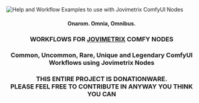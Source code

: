 <picture>
  <source media="(prefers-color-scheme: dark)" srcset="https://github.com/Amorano/Jovimetrix-examples/blob/master/res/logo-jovimetrix.png">
  <source media="(prefers-color-scheme: light)" srcset="https://github.com/Amorano/Jovimetrix-examples/blob/master/res/logo-jovimetrix-light.png">
  <img alt="Help and Workflow Examples to use with Jovimetrix ComfyUI Nodes">
</picture>
<h4 align="center">Onarom. Omnia, Omnibus.</h4>
<h3><p align="center">WORKFLOWS FOR <a href="https://github.com/amorano/Jovimetrix">JOVIMETRIX</a> COMFY NODES</p></h3>

<h3><p align="center">Common, Uncommon, Rare, Unique and Legendary ComfyUI Workflows using Jovimetrix Nodes</p></h3>

<h3><p align="center">THIS ENTIRE PROJECT IS DONATIONWARE.<br>PLEASE FEEL FREE TO CONTRIBUTE IN ANYWAY YOU THINK YOU CAN</p></h3>



